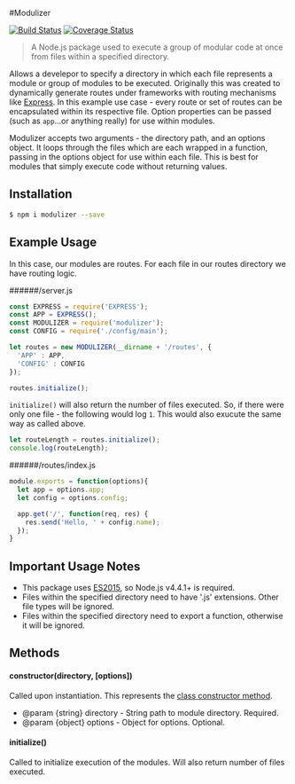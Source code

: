 #Modulizer

[![Build Status](https://api.travis-ci.org/adamhenson/modulizer.svg?branch=master)](https://api.travis-ci.org/adamhenson/modulizer.svg?branch=master)
[![Coverage Status](https://coveralls.io/repos/github/adamhenson/modulizer/badge.svg?branch=master)](https://coveralls.io/github/adamhenson/modulizer?branch=master)

> A Node.js package used to execute a group of modular code at once from files within a specified directory.

Allows a develepor to specify a directory in which each file represents a module or group of modules to be executed. Originally this was created to dynamically generate routes under frameworks with routing mechanisms like [Express](http://expressjs.com/). In this example use case - every route or set of routes can be encapsulated within its respective file. Option properties can be passed (such as `app`...or anything really) for use within modules.

Modulizer accepts two arguments - the directory path, and an options object. It loops through the files which are each wrapped in a function, passing in the options object for use within each file. This is best for modules that simply execute code without returning values.

## Installation

```bash
$ npm i modulizer --save
```

## Example Usage

In this case, our modules are routes. For each file in our routes directory we have routing logic.

######/server.js

```javascript
const EXPRESS = require('EXPRESS');
const APP = EXPRESS();
const MODULIZER = require('modulizer');
const CONFIG = require('./config/main');

let routes = new MODULIZER(__dirname + '/routes', {
  'APP' : APP,
  'CONFIG' : CONFIG
});

routes.initialize();
```
`initialize()` will also return the number of files executed. So, if there were only one file - the following would log `1`. This would also exucute the same way as called above.

```javascript
let routeLength = routes.initialize();
console.log(routeLength);
```

######/routes/index.js

```javascript
module.exports = function(options){
  let app = options.app;
  let config = options.config;

  app.get('/', function(req, res) {
    res.send('Hello, ' + config.name);
  });
}
```

## Important Usage Notes

- This package uses [ES2015](https://nodejs.org/en/docs/es6/), so Node.js v4.4.1+ is required.
- Files within the specified directory need to have '.js' extensions. Other file types will be ignored.
- Files within the specified directory need to export a function, otherwise it will be ignored.

## Methods

#### constructor(directory, [options])

Called upon instantiation. This represents the [class constructor method](https://developer.mozilla.org/en-US/docs/Web/JavaScript/Reference/Classes/constructor).

* @param {string} directory - String path to module directory. Required.
* @param {object} options - Object for options. Optional.

#### initialize()

Called to initialize execution of the modules. Will also return number of files executed.
